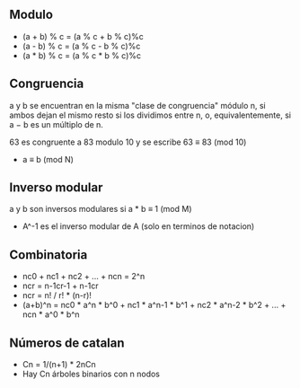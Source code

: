 ## Modulo

* (a + b) % c = (a % c + b % c)%c
* (a - b) % c = (a % c - b % c)%c
* (a * b) % c = (a % c * b % c)%c

## Congruencia

a y b se encuentran en la misma "clase de congruencia" módulo n, si ambos dejan el mismo resto si los dividimos entre n, o, equivalentemente, si a − b es un múltiplo de n.

63 es congruente a 83 modulo 10 y se escribe 63 ≡ 83 (mod 10)

* a ≡ b (mod N) 

## Inverso modular
 
a y b son inversos modulares si a * b ≡ 1 (mod M)

* A^-1 es el inverso modular de A (solo en terminos de notacion) 


## Combinatoria

* nc0 + nc1 + nc2 + ... + ncn = 2^n
* ncr = n-1cr-1 + n-1cr
* ncr = n! / r! * (n-r)!
* (a+b)^n = nc0 * a^n * b^0 + nc1 * a^n-1 * b^1 + nc2 * a^n-2 * b^2 + ... + ncn * a^0 * b^n	

## Números de catalan

* Cn = 1/(n+1) * 2nCn
* Hay Cn árboles binarios con n nodos

